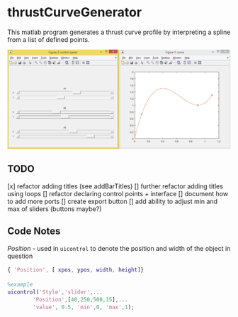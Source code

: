 # thrustCurveGenerator

This matlab program generates a thrust curve profile by interpreting a spline from a list of defined points.

![Curve Tool working](runningExample.png)

## TODO

[x] refactor adding titles (see addBarTitles)
[] further refactor adding titles using loops
[] refactor declaring control points + interface
[] document how to add more ports
[] create export button
[] add ability to adjust min and max of sliders (buttons maybe?)


## Code Notes

*Position* - used in `uicontrol` to denote the position and width of the object in question

``` matlab
{ 'Position', [ xpos, ypos, width, height]}

%example
uicontrol('Style','slider',...
		'Position',[40,250,500,15],...
        'value', 0.5, 'min',0, 'max',1); 
```